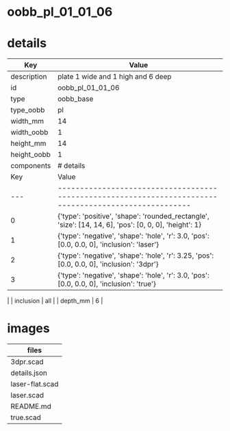 # oobb_pl_01_01_06
# details
| Key         | Value                                                                                                                                                                                                                                                                                                                                                                                          |
| ----------- | ---------------------------------------------------------------------------------------------------------------------------------------------------------------------------------------------------------------------------------------------------------------------------------------------------------------------------------------------------------------------------------------------- |
| description | plate 1 wide and 1 high and 6 deep                                                                                                                                                                                                                                                                                                                                                             |
| id          | oobb_pl_01_01_06                                                                                                                                                                                                                                                                                                                                                                               |
| type        | oobb_base                                                                                                                                                                                                                                                                                                                                                                                      |
| type_oobb   | pl                                                                                                                                                                                                                                                                                                                                                                                             |
| width_mm    | 14                                                                                                                                                                                                                                                                                                                                                                                             |
| width_oobb  | 1                                                                                                                                                                                                                                                                                                                                                                                              |
| height_mm   | 14                                                                                                                                                                                                                                                                                                                                                                                             |
| height_oobb | 1                                                                                                                                                                                                                                                                                                                                                                                              |
| components  | # details
| Key | Value                                                                                                  |
| --- | ------------------------------------------------------------------------------------------------------ |
| 0   | {'type': 'positive', 'shape': 'rounded_rectangle', 'size': [14, 14, 6], 'pos': [0, 0, 0], 'height': 1} |
| 1   | {'type': 'negative', 'shape': 'hole', 'r': 3.0, 'pos': [0.0, 0.0, 0], 'inclusion': 'laser'}            |
| 2   | {'type': 'negative', 'shape': 'hole', 'r': 3.25, 'pos': [0.0, 0.0, 0], 'inclusion': '3dpr'}            |
| 3   | {'type': 'negative', 'shape': 'hole', 'r': 3.0, 'pos': [0.0, 0.0, 0], 'inclusion': 'true'}             |
 |
| inclusion   | all                                                                                                                                                                                                                                                                                                                                                                                            |
| depth_mm    | 6                                                                                                                                                                                                                                                                                                                                                                                              |

# images


| files |
| --- |
| 3dpr.scad |
| details.json |
| laser-flat.scad |
| laser.scad |
| README.md |
| true.scad |

